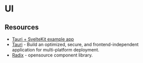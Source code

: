 # UI

## Resources

- [Tauri + SvelteKit example app](https://github.com/Stijn-B/tauri-sveltekit-example)
- [Tauri](https://tauri.app/) - Build an optimized, secure, and frontend-independent application for multi-platform deployment.
- [Radix](https://www.radix-ui.com/) - opensource component library.
